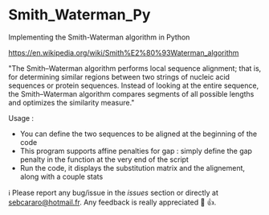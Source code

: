 # Smith_Waterman_Py
Implementing the Smith-Waterman algorithm in Python 

https://en.wikipedia.org/wiki/Smith%E2%80%93Waterman_algorithm


"The Smith–Waterman algorithm performs local sequence alignment; that is, for determining similar regions between two strings of nucleic acid sequences or protein sequences. Instead of looking at the entire sequence, the Smith–Waterman algorithm compares segments of all possible lengths and optimizes the similarity measure."


Usage : 

- You can define the two sequences to be aligned at the beginning of the code 
- This program supports affine penalties for gap : simply define the gap penalty in the function at the very end of the script 
- Run the code, it displays the substitution matrix and the alignement, along with a couple stats 

:information_source: Please report any bug/issue in the *issues* section or directly at sebcararo@hotmail.fr. Any feedback is really appreciated :speech_balloon: :+1:. </br>
